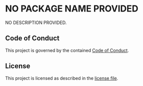# NO PACKAGE NAME PROVIDED

NO DESCRIPTION PROVIDED.

## Code of Conduct

This project is governed by the contained [Code of Conduct](./CODE_OF_CONDUCT.md).

## License

This project is licensed as described in the [license file](./LICENSE).
